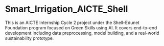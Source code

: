 # Smart_Irrigation_AICTE_Shell
This is an AICTE Internship Cycle 2 project under the Shell–Edunet Foundation program focused on Green Skills using AI. It covers end-to-end development including data preprocessing, model building, and a real-world sustainability prototype.
